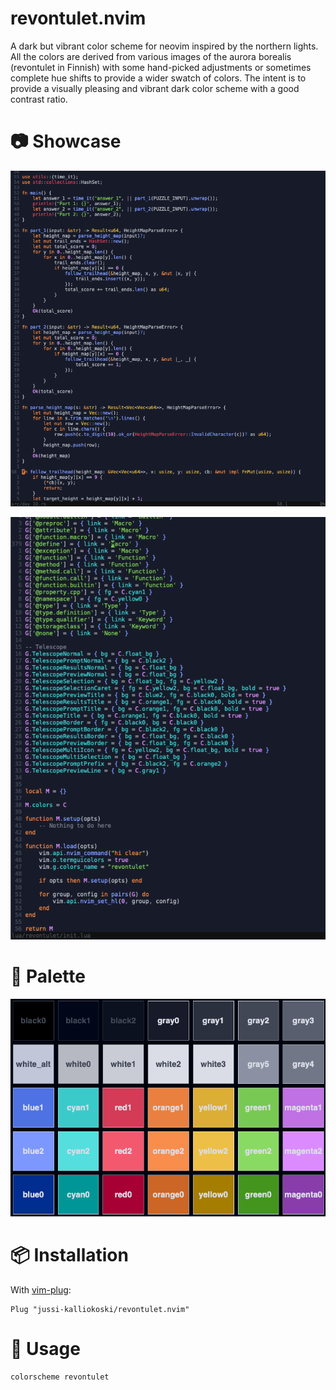 # revontulet.nvim

A dark but vibrant color scheme for neovim inspired by the northern lights. All the colors are derived from various images of the aurora borealis (revontulet in Finnish) with some hand-picked adjustments or sometimes complete hue shifts to provide a wider swatch of colors. The intent is to provide a visually pleasing and vibrant dark color scheme with a good contrast ratio.

# 📷 Showcase

![image](./screenshot1.png)

![image](./screenshot2.png)

# 🎨 Palette

![image](./palette.png)

# 📦 Installation

With [vim-plug](https://github.com/junegunn/vim-plug):

```vim
Plug "jussi-kalliokoski/revontulet.nvim"
```

# 🚀 Usage

```vim
colorscheme revontulet
```
